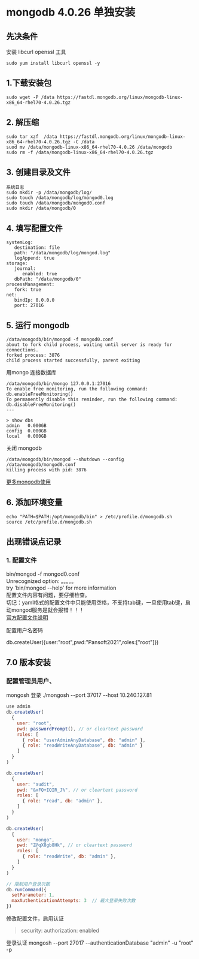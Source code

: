 # mongodb 4.0.26 单独安装  
## 先决条件  
安装 libcurl openssl 工具  
```  
sudo yum install libcurl openssl -y  
```  
## 1.下载安装包  
```  
sudo wget -P /data https://fastdl.mongodb.org/linux/mongodb-linux-x86_64-rhel70-4.0.26.tgz  
```  
## 2. 解压缩  
```  
sudo tar xzf  /data https://fastdl.mongodb.org/linux/mongodb-linux-x86_64-rhel70-4.0.26.tgz -C /data  
suod mv /data/mongodb-linux-x86_64-rhel70-4.0.26 /data/mongodb  
sudo rm -f /data/mongodb-linux-x86_64-rhel70-4.0.26.tgz  
```  
## 3. 创建目录及文件  
```  
系统日志  
sudo mkdir -p /data/mongodb/log/  
sudo touch /data/mongodb/log/mongod0.log  
sudo touch /data/mongodb/mongod0.conf  
sudo mkdir /data/mongodb/0  
```  
## 4. 填写配置文件  
```  
systemLog:  
   destination: file  
   path: "/data/mongodb/log/mongod.log"  
   logAppend: true  
storage:  
   journal:  
      enabled: true  
   dbPath: "/data/mongodb/0"  
processManagement:  
   fork: true  
net:  
   bindIp: 0.0.0.0  
   port: 27016  
```  
## 5. 运行 mongodb  
```  
/data/mongodb/bin/mongod -f mongod0.conf  
about to fork child process, waiting until server is ready for connections.  
forked process: 3876  
child process started successfully, parent exiting  
```  
用mongo 连接数据库
```  
/data/mongodb/bin/mongo 127.0.0.1:27016  
To enable free monitoring, run the following command: db.enableFreeMonitoring()  
To permanently disable this reminder, run the following command: db.disableFreeMonitoring()  
---  
  
> show dbs  
admin   0.000GB  
config  0.000GB  
local   0.000GB  
```  
关闭 mongodb  
```  
/data/mongodb/bin/mongod --shutdown --config /data/mongodb/mongod0.conf  
killing process with pid: 3876  
```  
[更多mongodb使用](https://www.cnblogs.com/for-easy-fast/p/12914718.html)  
  
## 6. 添加环境变量
```
echo "PATH=$PATH:/opt/mongodb/bin" > /etc/profile.d/mongodb.sh
source /etc/profile.d/mongodb.sh
```  

## 出现错误点记录  
### 1. 配置文件  
bin/mongod -f mongod0.conf  
Unrecognized option: 。。。。。  
try 'bin/mongod --help' for more information  
配置文件内容有问题，要仔细检查。  
切记：yaml格式的配置文件中只能使用空格，不支持tab键，一旦使用tab键，启动mongod服务是就会报错！！！  
[官方配置文件说明](https://docs.mongodb.com/manual/reference/configuration-options/#configuration-file)  


配置用户名密码


db.createUser({user:"root",pwd:"Pansoft2021",roles:["root"]})

## 7.0 版本安装


### 配置管理员用户、

mongosh 登录
./mongosh --port 37017 --host 10.240.127.81
```js
use admin
db.createUser(
  {
    user: "root",
    pwd: passwordPrompt(), // or cleartext password
    roles: [
      { role: "userAdminAnyDatabase", db: "admin" },
      { role: "readWriteAnyDatabase", db: "admin" }
    ]
  }
)

db.createUser(
  {
    user: "audit",
    pwd: "&xFQ+IQIR_J%", // or cleartext password
    roles: [
      { role: "read", db: "admin" },
    ]
  }
)

db.createUser(
  {
    user: "mongo",
    pwd: "Z@qX8gb8Hk", // or cleartext password
    roles: [
      { role: "readWrite", db: "admin" },
    ]
  }
)

// 限制用户登录次数
db.runCommand({
  setParameter: 1,
  maxAuthenticationAttempts: 3  // 最大登录失败次数
})
```
修改配置文件，启用认证
> security:
>     authorization: enabled

登录认证
mongosh --port 27017  --authenticationDatabase "admin" -u "root" -p